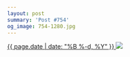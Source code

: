 ```yaml
---
layout: post
summary: 'Post #754'
og_image: 754-1280.jpg
---
```


<p>
 <time>
  <a href="/754">
   {{ page.date | date: "%B %-d, %Y" }}
  </a>
 </time>
 <a href="/754">
  <img data-taken="5/8/2018" sizes="(min-width: 700px) 50vw, calc(100vw - 2rem)" src="{{ site.assets_url }}/754-640.jpg" srcset="{{ site.assets_url }}/754-320.jpg 320w, {{ site.assets_url }}/754-640.jpg 640w, {{ site.assets_url }}/754-960.jpg 960w, {{ site.assets_url }}/754-1280.jpg 1280w"/>
 </a>
</p>
